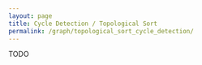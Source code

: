 ```yaml
---
layout: page
title: Cycle Detection / Topological Sort
permalink: /graph/topological_sort_cycle_detection/
---
```

TODO